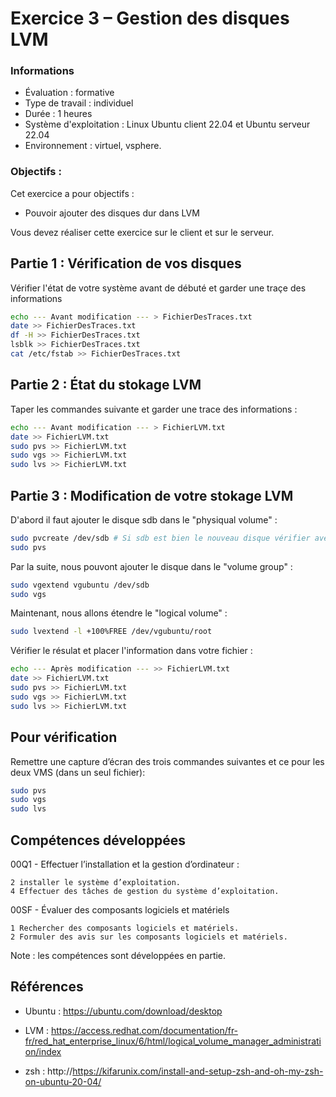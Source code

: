 # Exercice 3 – Gestion des disques LVM

### Informations
- Évaluation : formative
- Type de travail : individuel
- Durée : 1 heures
- Système d'exploitation : Linux Ubuntu client 22.04 et Ubuntu serveur 22.04
- Environnement : virtuel, vsphere.

### Objectifs :

Cet exercice a pour objectifs :
- Pouvoir ajouter des disques dur dans LVM

Vous devez réaliser cette exercice sur le client et sur le serveur.


## Partie 1 : Vérification de vos disques

Vérifier l'état de votre système avant de débuté et garder une traçe des informations 

```bash
echo --- Avant modification --- > FichierDesTraces.txt
date >> FichierDesTraces.txt
df -H >> FichierDesTraces.txt
lsblk >> FichierDesTraces.txt
cat /etc/fstab >> FichierDesTraces.txt
```

## Partie 2 : État du stokage LVM

Taper les commandes suivante et garder une trace des informations :

```bash
echo --- Avant modification --- > FichierLVM.txt
date >> FichierLVM.txt
sudo pvs >> FichierLVM.txt
sudo vgs >> FichierLVM.txt
sudo lvs >> FichierLVM.txt
```

## Partie 3 : Modification de votre stokage LVM

D'abord il faut ajouter le disque sdb dans le "physiqual volume" : 
```bash
sudo pvcreate /dev/sdb # Si sdb est bien le nouveau disque vérifier avec les commandes de la partie 2
sudo pvs
```

Par la suite, nous pouvont ajouter le disque dans le "volume group" :

```bash
sudo vgextend vgubuntu /dev/sdb
sudo vgs 
```
Maintenant, nous allons étendre le "logical volume" :

```bash
sudo lvextend -l +100%FREE /dev/vgubuntu/root
```
Vérifier le résulat et placer l'information dans votre fichier : 
```bash
echo --- Après modification --- >> FichierLVM.txt
date >> FichierLVM.txt
sudo pvs >> FichierLVM.txt
sudo vgs >> FichierLVM.txt
sudo lvs >> FichierLVM.txt
```

## Pour vérification
Remettre une capture d’écran des trois commandes suivantes et ce pour les deux VMS (dans un seul fichier):
```bash
sudo pvs 
sudo vgs 
sudo lvs 
```
## Compétences développées


00Q1 - Effectuer l’installation et la gestion d’ordinateur :

    2 installer le système d’exploitation.
    4 Effectuer des tâches de gestion du système d’exploitation.

00SF - Évaluer des composants logiciels et matériels

    1 Rechercher des composants logiciels et matériels.
    2 Formuler des avis sur les composants logiciels et matériels.

Note : les compétences sont développées en partie.

## Références
- Ubuntu : https://ubuntu.com/download/desktop

- LVM : https://access.redhat.com/documentation/fr-fr/red_hat_enterprise_linux/6/html/logical_volume_manager_administration/index

- zsh : http://https://kifarunix.com/install-and-setup-zsh-and-oh-my-zsh-on-ubuntu-20-04/ 
